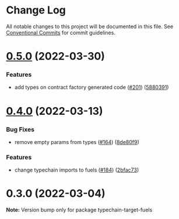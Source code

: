 # Change Log

All notable changes to this project will be documented in this file.
See [Conventional Commits](https://conventionalcommits.org) for commit guidelines.

# [0.5.0](https://github.com/FuelLabs/fuels-ts/compare/v0.4.0...v0.5.0) (2022-03-30)


### Features

* add types on contract factory generated code ([#201](https://github.com/FuelLabs/fuels-ts/issues/201)) ([5880391](https://github.com/FuelLabs/fuels-ts/commit/5880391223a32fc20b6235d2b0c66f467bf7f2fe))





# [0.4.0](https://github.com/FuelLabs/fuels-ts/compare/v0.3.0...v0.4.0) (2022-03-13)


### Bug Fixes

* remove empty params from types ([#164](https://github.com/FuelLabs/fuels-ts/issues/164)) ([8de80f9](https://github.com/FuelLabs/fuels-ts/commit/8de80f9ee880276d402e7c2e97c14a12ffcf9938))


### Features

* change typechain imports to fuels ([#184](https://github.com/FuelLabs/fuels-ts/issues/184)) ([2bfac73](https://github.com/FuelLabs/fuels-ts/commit/2bfac73742db4888bedacf151f1566b435f561c6))





# 0.3.0 (2022-03-04)

**Note:** Version bump only for package typechain-target-fuels
